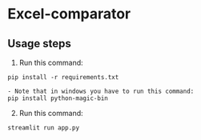 # Excel-comparator

## Usage steps

1. Run this command:
```
pip install -r requirements.txt

- Note that in windows you have to run this command:
pip install python-magic-bin
```

2. Run this command:
```
streamlit run app.py
```


